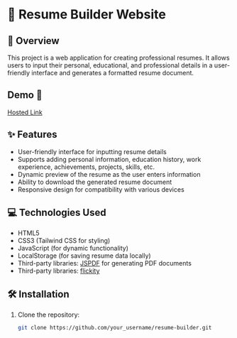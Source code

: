 # 📄 Resume Builder Website

## 🌟 Overview
This project is a web application for creating professional resumes. It allows users to input their personal, educational, and professional details in a user-friendly interface and generates a formatted resume document.


## Demo 🎥

[Hosted Link](https://mohit15-web.github.io/ResumeBuilder/)

## ✨ Features
- User-friendly interface for inputting resume details
- Supports adding personal information, education history, work experience, achievements, projects, skills, etc.
- Dynamic preview of the resume as the user enters information
- Ability to download the generated resume document
- Responsive design for compatibility with various devices

## 💻 Technologies Used
- HTML5
- CSS3 (Tailwind CSS for styling)
- JavaScript (for dynamic functionality)
- LocalStorage (for saving resume data locally)
- Third-party libraries: [JSPDF](https://github.com/parallax/jsPDF) for generating PDF documents
- Third-party libraries: [flickity](https://flickity.metafizzy.co/)

## 🛠️ Installation
1. Clone the repository:
   ```bash
   git clone https://github.com/your_username/resume-builder.git
